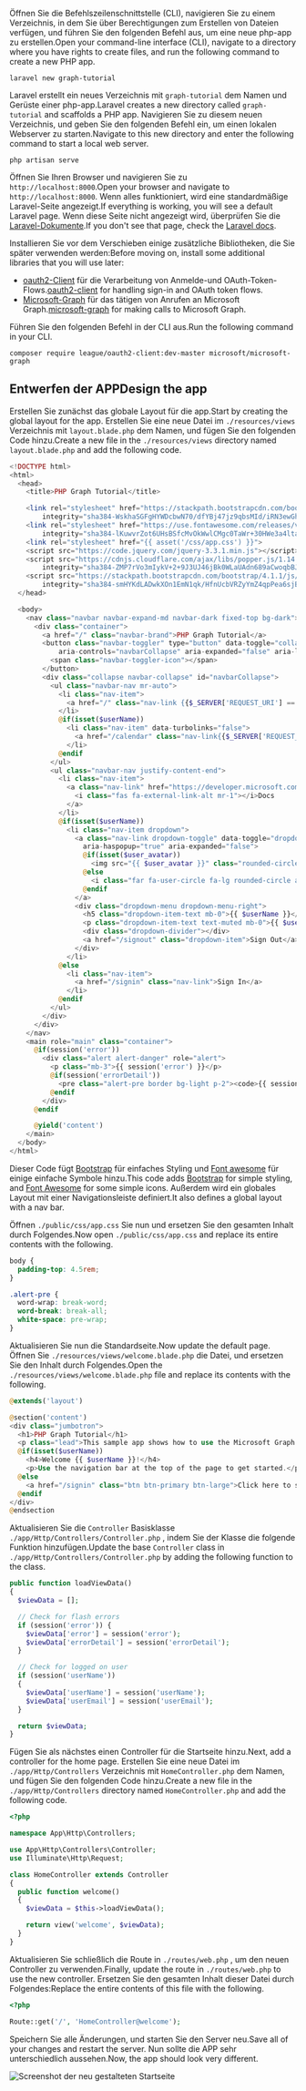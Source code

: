 <!-- markdownlint-disable MD002 MD041 -->

<span data-ttu-id="db34e-101">Öffnen Sie die Befehlszeilenschnittstelle (CLI), navigieren Sie zu einem Verzeichnis, in dem Sie über Berechtigungen zum Erstellen von Dateien verfügen, und führen Sie den folgenden Befehl aus, um eine neue php-app zu erstellen.</span><span class="sxs-lookup"><span data-stu-id="db34e-101">Open your command-line interface (CLI), navigate to a directory where you have rights to create files, and run the following command to create a new PHP app.</span></span>

```Shell
laravel new graph-tutorial
```

<span data-ttu-id="db34e-102">Laravel erstellt ein neues Verzeichnis mit `graph-tutorial` dem Namen und Gerüste einer php-app.</span><span class="sxs-lookup"><span data-stu-id="db34e-102">Laravel creates a new directory called `graph-tutorial` and scaffolds a PHP app.</span></span> <span data-ttu-id="db34e-103">Navigieren Sie zu diesem neuen Verzeichnis, und geben Sie den folgenden Befehl ein, um einen lokalen Webserver zu starten.</span><span class="sxs-lookup"><span data-stu-id="db34e-103">Navigate to this new directory and enter the following command to start a local web server.</span></span>

```Shell
php artisan serve
```

<span data-ttu-id="db34e-104">Öffnen Sie Ihren Browser und navigieren Sie zu `http://localhost:8000`.</span><span class="sxs-lookup"><span data-stu-id="db34e-104">Open your browser and navigate to `http://localhost:8000`.</span></span> <span data-ttu-id="db34e-105">Wenn alles funktioniert, wird eine standardmäßige Laravel-Seite angezeigt.</span><span class="sxs-lookup"><span data-stu-id="db34e-105">If everything is working, you will see a default Laravel page.</span></span> <span data-ttu-id="db34e-106">Wenn diese Seite nicht angezeigt wird, überprüfen Sie die [Laravel-Dokumente](https://laravel.com/docs/5.6).</span><span class="sxs-lookup"><span data-stu-id="db34e-106">If you don't see that page, check the [Laravel docs](https://laravel.com/docs/5.6).</span></span>

<span data-ttu-id="db34e-107">Installieren Sie vor dem Verschieben einige zusätzliche Bibliotheken, die Sie später verwenden werden:</span><span class="sxs-lookup"><span data-stu-id="db34e-107">Before moving on, install some additional libraries that you will use later:</span></span>

- <span data-ttu-id="db34e-108">[oauth2-Client](https://github.com/thephpleague/oauth2-client) für die Verarbeitung von Anmelde-und OAuth-Token-Flows.</span><span class="sxs-lookup"><span data-stu-id="db34e-108">[oauth2-client](https://github.com/thephpleague/oauth2-client) for handling sign-in and OAuth token flows.</span></span>
- <span data-ttu-id="db34e-109">[Microsoft-Graph](https://github.com/microsoftgraph/msgraph-sdk-php) für das tätigen von Anrufen an Microsoft Graph.</span><span class="sxs-lookup"><span data-stu-id="db34e-109">[microsoft-graph](https://github.com/microsoftgraph/msgraph-sdk-php) for making calls to Microsoft Graph.</span></span>

<span data-ttu-id="db34e-110">Führen Sie den folgenden Befehl in der CLI aus.</span><span class="sxs-lookup"><span data-stu-id="db34e-110">Run the following command in your CLI.</span></span>

```Shell
composer require league/oauth2-client:dev-master microsoft/microsoft-graph
```

## <a name="design-the-app"></a><span data-ttu-id="db34e-111">Entwerfen der APP</span><span class="sxs-lookup"><span data-stu-id="db34e-111">Design the app</span></span>

<span data-ttu-id="db34e-112">Erstellen Sie zunächst das globale Layout für die app.</span><span class="sxs-lookup"><span data-stu-id="db34e-112">Start by creating the global layout for the app.</span></span> <span data-ttu-id="db34e-113">Erstellen Sie eine neue Datei im `./resources/views` Verzeichnis mit `layout.blade.php` dem Namen, und fügen Sie den folgenden Code hinzu.</span><span class="sxs-lookup"><span data-stu-id="db34e-113">Create a new file in the  `./resources/views` directory named `layout.blade.php` and add the following code.</span></span>

```php
<!DOCTYPE html>
<html>
  <head>
    <title>PHP Graph Tutorial</title>

    <link rel="stylesheet" href="https://stackpath.bootstrapcdn.com/bootstrap/4.1.1/css/bootstrap.min.css"
        integrity="sha384-WskhaSGFgHYWDcbwN70/dfYBj47jz9qbsMId/iRN3ewGhXQFZCSftd1LZCfmhktB" crossorigin="anonymous">
    <link rel="stylesheet" href="https://use.fontawesome.com/releases/v5.1.0/css/all.css"
        integrity="sha384-lKuwvrZot6UHsBSfcMvOkWwlCMgc0TaWr+30HWe3a4ltaBwTZhyTEggF5tJv8tbt" crossorigin="anonymous">
    <link rel="stylesheet" href="{{ asset('/css/app.css') }}">
    <script src="https://code.jquery.com/jquery-3.3.1.min.js"></script>
    <script src="https://cdnjs.cloudflare.com/ajax/libs/popper.js/1.14.3/umd/popper.min.js"
        integrity="sha384-ZMP7rVo3mIykV+2+9J3UJ46jBk0WLaUAdn689aCwoqbBJiSnjAK/l8WvCWPIPm49" crossorigin="anonymous"></script>
    <script src="https://stackpath.bootstrapcdn.com/bootstrap/4.1.1/js/bootstrap.min.js"
        integrity="sha384-smHYKdLADwkXOn1EmN1qk/HfnUcbVRZyYmZ4qpPea6sjB/pTJ0euyQp0Mk8ck+5T" crossorigin="anonymous"></script>
  </head>

  <body>
    <nav class="navbar navbar-expand-md navbar-dark fixed-top bg-dark">
      <div class="container">
        <a href="/" class="navbar-brand">PHP Graph Tutorial</a>
        <button class="navbar-toggler" type="button" data-toggle="collapse" data-target="#navbarCollapse"
            aria-controls="navbarCollapse" aria-expanded="false" aria-label="Toggle navigation">
          <span class="navbar-toggler-icon"></span>
        </button>
        <div class="collapse navbar-collapse" id="navbarCollapse">
          <ul class="navbar-nav mr-auto">
            <li class="nav-item">
              <a href="/" class="nav-link {{$_SERVER['REQUEST_URI'] == '/' ? ' active' : ''}}">Home</a>
            </li>
            @if(isset($userName))
              <li class="nav-item" data-turbolinks="false">
                <a href="/calendar" class="nav-link{{$_SERVER['REQUEST_URI'] == '/calendar' ? ' active' : ''}}">Calendar</a>
              </li>
            @endif
          </ul>
          <ul class="navbar-nav justify-content-end">
            <li class="nav-item">
              <a class="nav-link" href="https://developer.microsoft.com/graph/docs/concepts/overview" target="_blank">
                <i class="fas fa-external-link-alt mr-1"></i>Docs
              </a>
            </li>
            @if(isset($userName))
              <li class="nav-item dropdown">
                <a class="nav-link dropdown-toggle" data-toggle="dropdown" href="#" role="button"
                  aria-haspopup="true" aria-expanded="false">
                  @if(isset($user_avatar))
                    <img src="{{ $user_avatar }}" class="rounded-circle align-self-center mr-2" style="width: 32px;">
                  @else
                    <i class="far fa-user-circle fa-lg rounded-circle align-self-center mr-2" style="width: 32px;"></i>
                  @endif
                </a>
                <div class="dropdown-menu dropdown-menu-right">
                  <h5 class="dropdown-item-text mb-0">{{ $userName }}</h5>
                  <p class="dropdown-item-text text-muted mb-0">{{ $userEmail }}</p>
                  <div class="dropdown-divider"></div>
                  <a href="/signout" class="dropdown-item">Sign Out</a>
                </div>
              </li>
            @else
              <li class="nav-item">
                <a href="/signin" class="nav-link">Sign In</a>
              </li>
            @endif
          </ul>
        </div>
      </div>
    </nav>
    <main role="main" class="container">
      @if(session('error'))
        <div class="alert alert-danger" role="alert">
          <p class="mb-3">{{ session('error') }}</p>
          @if(session('errorDetail'))
            <pre class="alert-pre border bg-light p-2"><code>{{ session('errorDetail') }}</code></pre>
          @endif
        </div>
      @endif

      @yield('content')
    </main>
  </body>
</html>
```

<span data-ttu-id="db34e-114">Dieser Code fügt [Bootstrap](http://getbootstrap.com/) für einfaches Styling und [Font awesome](https://fontawesome.com/) für einige einfache Symbole hinzu.</span><span class="sxs-lookup"><span data-stu-id="db34e-114">This code adds [Bootstrap](http://getbootstrap.com/) for simple styling, and [Font Awesome](https://fontawesome.com/) for some simple icons.</span></span> <span data-ttu-id="db34e-115">Außerdem wird ein globales Layout mit einer Navigationsleiste definiert.</span><span class="sxs-lookup"><span data-stu-id="db34e-115">It also defines a global layout with a nav bar.</span></span>

<span data-ttu-id="db34e-116">Öffnen `./public/css/app.css` Sie nun und ersetzen Sie den gesamten Inhalt durch Folgendes.</span><span class="sxs-lookup"><span data-stu-id="db34e-116">Now open `./public/css/app.css` and replace its entire contents with the following.</span></span>

```css
body {
  padding-top: 4.5rem;
}

.alert-pre {
  word-wrap: break-word;
  word-break: break-all;
  white-space: pre-wrap;
}
```

<span data-ttu-id="db34e-117">Aktualisieren Sie nun die Standardseite.</span><span class="sxs-lookup"><span data-stu-id="db34e-117">Now update the default page.</span></span> <span data-ttu-id="db34e-118">Öffnen Sie `./resources/views/welcome.blade.php` die Datei, und ersetzen Sie den Inhalt durch Folgendes.</span><span class="sxs-lookup"><span data-stu-id="db34e-118">Open the `./resources/views/welcome.blade.php` file and replace its contents with the following.</span></span>

```php
@extends('layout')

@section('content')
<div class="jumbotron">
  <h1>PHP Graph Tutorial</h1>
  <p class="lead">This sample app shows how to use the Microsoft Graph API to access Outlook and OneDrive data from PHP</p>
  @if(isset($userName))
    <h4>Welcome {{ $userName }}!</h4>
    <p>Use the navigation bar at the top of the page to get started.</p>
  @else
    <a href="/signin" class="btn btn-primary btn-large">Click here to sign in</a>
  @endif
</div>
@endsection
```

<span data-ttu-id="db34e-119">Aktualisieren Sie die `Controller` Basisklasse `./app/Http/Controllers/Controller.php` , indem Sie der Klasse die folgende Funktion hinzufügen.</span><span class="sxs-lookup"><span data-stu-id="db34e-119">Update the base `Controller` class in `./app/Http/Controllers/Controller.php` by adding the following function to the class.</span></span>

```php
public function loadViewData()
{
  $viewData = [];

  // Check for flash errors
  if (session('error')) {
    $viewData['error'] = session('error');
    $viewData['errorDetail'] = session('errorDetail');
  }

  // Check for logged on user
  if (session('userName'))
  {
    $viewData['userName'] = session('userName');
    $viewData['userEmail'] = session('userEmail');
  }

  return $viewData;
}
```

<span data-ttu-id="db34e-120">Fügen Sie als nächstes einen Controller für die Startseite hinzu.</span><span class="sxs-lookup"><span data-stu-id="db34e-120">Next, add a controller for the home page.</span></span> <span data-ttu-id="db34e-121">Erstellen Sie eine neue Datei im `./app/Http/Controllers` Verzeichnis mit `HomeController.php` dem Namen, und fügen Sie den folgenden Code hinzu.</span><span class="sxs-lookup"><span data-stu-id="db34e-121">Create a new file in the `./app/Http/Controllers` directory named `HomeController.php` and add the following code.</span></span>

```php
<?php

namespace App\Http\Controllers;

use App\Http\Controllers\Controller;
use Illuminate\Http\Request;

class HomeController extends Controller
{
  public function welcome()
  {
    $viewData = $this->loadViewData();

    return view('welcome', $viewData);
  }
}
```

<span data-ttu-id="db34e-122">Aktualisieren Sie schließlich die Route in `./routes/web.php` , um den neuen Controller zu verwenden.</span><span class="sxs-lookup"><span data-stu-id="db34e-122">Finally, update the route in `./routes/web.php` to use the new controller.</span></span> <span data-ttu-id="db34e-123">Ersetzen Sie den gesamten Inhalt dieser Datei durch Folgendes:</span><span class="sxs-lookup"><span data-stu-id="db34e-123">Replace the entire contents of this file with the following.</span></span>

```php
<?php

Route::get('/', 'HomeController@welcome');
```

<span data-ttu-id="db34e-124">Speichern Sie alle Änderungen, und starten Sie den Server neu.</span><span class="sxs-lookup"><span data-stu-id="db34e-124">Save all of your changes and restart the server.</span></span> <span data-ttu-id="db34e-125">Nun sollte die APP sehr unterschiedlich aussehen.</span><span class="sxs-lookup"><span data-stu-id="db34e-125">Now, the app should look very different.</span></span>

![Screenshot der neu gestalteten Startseite](./images/create-app-01.png)
